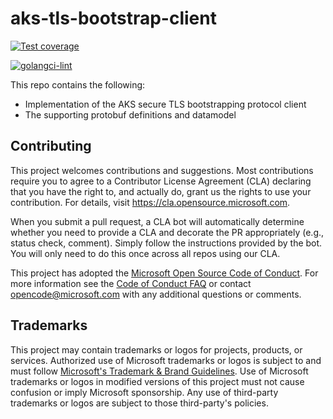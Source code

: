 # aks-tls-bootstrap-client

[![Test coverage](https://github.com/Azure/aks-tls-bootstrap-client/actions/workflows/check-coverage.yaml/badge.svg)](https://github.com/Azure/aks-tls-bootstrap-client/actions/workflows/check-coverage.yaml)

[![golangci-lint](https://github.com/Azure/aks-tls-bootstrap-client/actions/workflows/golangci-lint.yaml/badge.svg)](https://github.com/Azure/aks-tls-bootstrap-client/actions/workflows/golangci-lint.yaml)

This repo contains the following:

- Implementation of the AKS secure TLS bootstrapping protocol client
- The supporting protobuf definitions and datamodel

## Contributing

This project welcomes contributions and suggestions.  Most contributions require you to agree to a
Contributor License Agreement (CLA) declaring that you have the right to, and actually do, grant us
the rights to use your contribution. For details, visit https://cla.opensource.microsoft.com.

When you submit a pull request, a CLA bot will automatically determine whether you need to provide
a CLA and decorate the PR appropriately (e.g., status check, comment). Simply follow the instructions
provided by the bot. You will only need to do this once across all repos using our CLA.

This project has adopted the [Microsoft Open Source Code of Conduct](https://opensource.microsoft.com/codeofconduct/).
For more information see the [Code of Conduct FAQ](https://opensource.microsoft.com/codeofconduct/faq/) or
contact [opencode@microsoft.com](mailto:opencode@microsoft.com) with any additional questions or comments.

## Trademarks

This project may contain trademarks or logos for projects, products, or services. Authorized use of Microsoft 
trademarks or logos is subject to and must follow 
[Microsoft's Trademark & Brand Guidelines](https://www.microsoft.com/en-us/legal/intellectualproperty/trademarks/usage/general).
Use of Microsoft trademarks or logos in modified versions of this project must not cause confusion or imply Microsoft sponsorship.
Any use of third-party trademarks or logos are subject to those third-party's policies.

